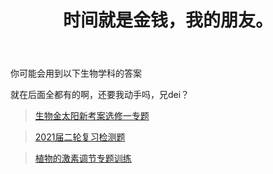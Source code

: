 ﻿---
title: 时间就是金钱，我的朋友。
time: 2020-10-1 19:59:59
tags: hide
cover: https://thirty-1302773433.cos.ap-nanjing.myqcloud.com/postcover/nguyen-dang-hoang-nhu-qDgTQOYk6B8-unsplash.jpg
---
你可能会用到以下生物学科的答案

就在后面全都有的啊，还要我动手吗，兄dei？

> [生物金太阳新考案选修一专题]()

> [2021届二轮复习检测题]()

> [植物的激素调节专题训练](当然，这个没有)


